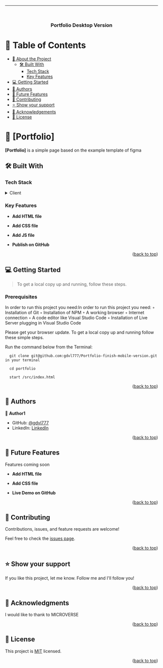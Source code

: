 --------------------------------------------------------------------------------------------------------------------------------------------

<a name="readme-top"></a>

<!--
HOW TO USE:
This is an example of how you may give instructions on setting up your project locally.

Modify this file to match your project and remove sections that don't apply.

REQUIRED SECTIONS:
- Table of Contents
- About the Project
  - Built With
  - Live Demo
- Getting Started
- Authors
- Future Features
- Contributing
- Show your support
- Acknowledgements
- License

OPTIONAL SECTIONS:
- FAQ

After you're finished please remove all the comments and instructions!
-->

<div align="center">
  <!-- You are encouraged to replace this logo with your own! Otherwise you can also remove it. -->
  
  <br/>

  <h3><b>Portfolio Desktop Version</b></h3>

</div>

<!-- TABLE OF CONTENTS -->

# 📗 Table of Contents

- [📖 About the Project](#about-project)
  - [🛠 Built With](#built-with)
    - [Tech Stack](#tech-stack)
    - [Key Features](#key-features)
- [💻 Getting Started](#getting-started)
- [👥 Authors](#authors)
- [🔭 Future Features](#future-features)
- [🤝 Contributing](#contributing)
- [⭐️ Show your support](#support)
- [🙏 Acknowledgements](#acknowledgements)
- [📝 License](#license)

<!-- PROJECT DESCRIPTION -->

# 📖 [Portfolio] <a name="about-project"></a>

**[Portfolio]** is a simple page based on the example template of figma

## 🛠 Built With <a name="built-with"></a>

### Tech Stack <a name="tech-stack"></a>

<details>
  <summary>Client</summary>
  <ul>
    <li>HTML</li>
  </ul>
	<ul>
    <li>CSS</li>
  </ul>
	<ul>
    <li>Javascript</li>
  </ul>
  <ul>
    <li>linters</li>
  </ul>
</details>
<!-- Features -->

### Key Features <a name="key-features"></a>

- **Add HTML file**

- **Add CSS file**

- **Add JS file**

- **Publish on GitHub**


<p align="right">(<a href="#readme-top">back to top</a>)</p>

## 💻 Getting Started <a name="getting-started"></a>

> To get a local copy up and running, follow these steps.


### Prerequisites

In order to run this project you need:In order to run this project you need:
◦ Installation of Git
◦ Installation of NPM
◦ A working browser
◦ Internet connection
◦ A code editor like Visual Studio Code
◦ Installation of Live Server plugging in Visual Studio Code

Please get your browser update.
To get a local copy up and running follow these simple steps.

Run the command below from the Terminal:

      git clone git@github.com:gdvl777/Portfolio-finish-mobile-version.git in your terminal

	  cd portfolio

	  start /src/index.html
	  
<p align="right">(<a href="#readme-top">back to top</a>)</p>

<!-- AUTHORS -->

## 👥 Authors <a name="authors"></a>

👤 **Author1**

- GitHub: [@gdvl777](https://github.com/gdvl777)
- LinkedIn: [LinkedIn](https://www.linkedin.com/in/dvillalba777//)  

<p align="right">(<a href="#readme-top">back to top</a>)</p>

<!-- FUTURE FEATURES -->

## 🔭 Future Features <a name="future-features"></a>

Features coming soon
- **Add HTML file**

- **Add CSS file**

- **Live Demo on GitHub**


<p align="right">(<a href="#readme-top">back to top</a>)</p>

<!-- CONTRIBUTING -->

## 🤝 Contributing <a name="contributing"></a>

Contributions, issues, and feature requests are welcome!

Feel free to check the [issues page](https://github.com/gdvl777/Portfolio-finish-mobile-version/issues).

<p align="right">(<a href="#readme-top">back to top</a>)</p>

## ⭐️ Show your support <a name="support"></a>

If you like this project, let me know. Follow me and I'll follow you!

<p align="right">(<a href="#readme-top">back to top</a>)</p>

<!-- ACKNOWLEDGEMENTS -->

## 🙏 Acknowledgments <a name="acknowledgements"></a>

I would like to thank to MICROVERSE

<p align="right">(<a href="#readme-top">back to top</a>)</p>


<!-- LICENSE -->

## 📝 License <a name="license"></a>

This project is [MIT](./MIT.md) licensed.

<p align="right">(<a href="#readme-top">back to top</a>)</p>
